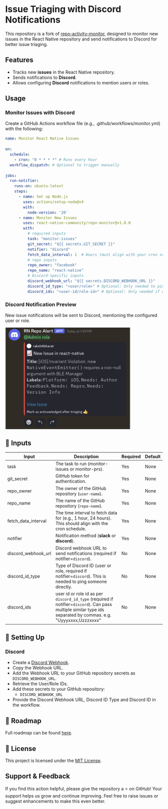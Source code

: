 # Issue Triaging with Discord Notifications

This repository is a fork of [repo-activity-monitor](https://github.com/shubhaamgupta11/repo-monitor), designed to monitor new issues in the React Native repository and send notifications to Discord for better issue triaging.

## Features

- Tracks new **issues** in the React Native repository.
- Sends notifications to **Discord**.
- Allows configuring **Discord** notifications to mention users or roles.

## Usage

### Monitor Issues with Discord

Create a GitHub Actions workflow file (e.g., .github/workflows/monitor.yml) with the following:

```yml
name: Monitor React Native Issues

on:
  schedule:
    - cron: "0 * * * *" # Runs every hour
  workflow_dispatch: # Optional to trigger manually

jobs:
  run-notifier:
    runs-on: ubuntu-latest
    steps:
      - name: Set up Node.js
        uses: actions/setup-node@v4
        with:
          node-version: '20'
      - name: Monitor New Issues
        uses: react-native-community/repo-monitor@v1.0.0
        with:
          # required inputs
          task: "monitor-issues"
          git_secret: "${{ secrets.GIT_SECRET }}"
          notifier: "discord"
          fetch_data_interval: 1  # Hours (must align with your cron schedule)
          # repo inputs
          repo_owner: "facebook"
          repo_name: "react-native"
          # Discord-specific inputs
          discord_webhook_url: "${{ secrets.DISCORD_WEBHOOK_URL }}"
          discord_id_type: "<user/role>" # Optional: Only needed to ping someone directly.
          discord_ids: "<user-id/role-id>" # Optional: Only needed if discord_id_type is provided. Can pass multiple similar type ids separated by commas. e.g. "Uyyyxxxx,Uzzzxxxx"
```

### Discord Notification Preview

New issue notifications will be sent to Discord, mentioning the configured user or role.

<img src="./assets/discord-issue-notification.png" alt="Discord Issue Notification" width="400"/>

## 🔧 Inputs

| Input | Description | Required | Default |
| ----- | ----------- | -------- | ------- |
| task | The task to run (monitor-issues or monitor-prs). | Yes | None |
| git_secret | GitHub token for authentication. | Yes | None |
| repo_owner | The owner of the GitHub repository (`user-name`). | Yes | None |
| repo_name | The name of the GitHub repository (`repo-name`). | Yes | None |
| fetch_data_interval | The time interval to fetch data for (e.g., 1 hour, 24 hours). This should align with the cron schedule. | Yes | None |
| notifier | Notification method (**slack** or **discord**). | Yes | None |
| discord_webhook_url | Discord webhook URL to send notifications (required if notifier=`discord`). | No | None |
| discord_id_type | Type of Discord ID (user or role, required if notifier=`discord`). This is needed to ping someone directly. | No | None |
| discord_ids | user id or role id as per `discord_id_type` (required if notifier=`discord`). Can pass multiple similar type ids separated by commas. e.g. "Uyyyxxxx,Uzzzxxxx" | No | None |

## 🔧 Setting Up

### Discord

- Create a [Discord Webhook](https://support.discord.com/hc/en-us/articles/228383668-Intro-to-Webhooks).
- Copy the Webhook URL.
- Add the Webhook URL to your GitHub repository secrets as `DISCORD_WEBHOOK_URL`.
- Retrieve the User/Role IDs.
- Add these secrets to your GitHub repository:
  - `DISCORD_WEBHOOK_URL`
- Provide the Discord Webhook URL, Discord ID Type and Discord ID in the workflow.

## 🔮 Roadmap

Full roadmap can be found [here](https://github.com/shubhaamgupta11/repo-monitor?tab=readme-ov-file#-roadmap).

## 📜 License

This project is licensed under the [MIT License](https://github.com/react-native-community/repo-monitor/blob/main/LICENSE).

## Support & Feedback
If you find this action helpful, please give the repository a ⭐️ on GitHub! Your support helps us grow and continue improving. Feel free to raise issues or suggest enhancements to make this even better.

